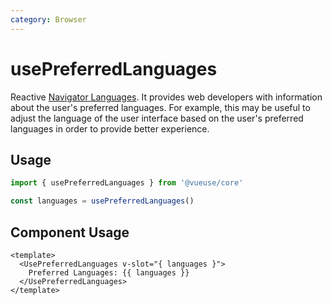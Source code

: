 ```yaml
---
category: Browser
---
```


# usePreferredLanguages

Reactive [Navigator Languages](https://developer.mozilla.org/en-US/docs/Web/API/NavigatorLanguage/languages). It provides web developers with information about the user's preferred languages. For example, this may be useful to adjust the language of the user interface based on the user's preferred languages in order to provide better experience.

## Usage

```ts
import { usePreferredLanguages } from '@vueuse/core'

const languages = usePreferredLanguages()
```

## Component Usage

```vue
<template>
  <UsePreferredLanguages v-slot="{ languages }">
    Preferred Languages: {{ languages }}
  </UsePreferredLanguages>
</template>
```
